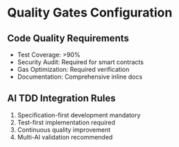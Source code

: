 # Quality Gates Configuration

## Code Quality Requirements
- Test Coverage: >90%
- Security Audit: Required for smart contracts
- Gas Optimization: Required verification
- Documentation: Comprehensive inline docs

## AI TDD Integration Rules
1. Specification-first development mandatory
2. Test-first implementation required
3. Continuous quality improvement
4. Multi-AI validation recommended
